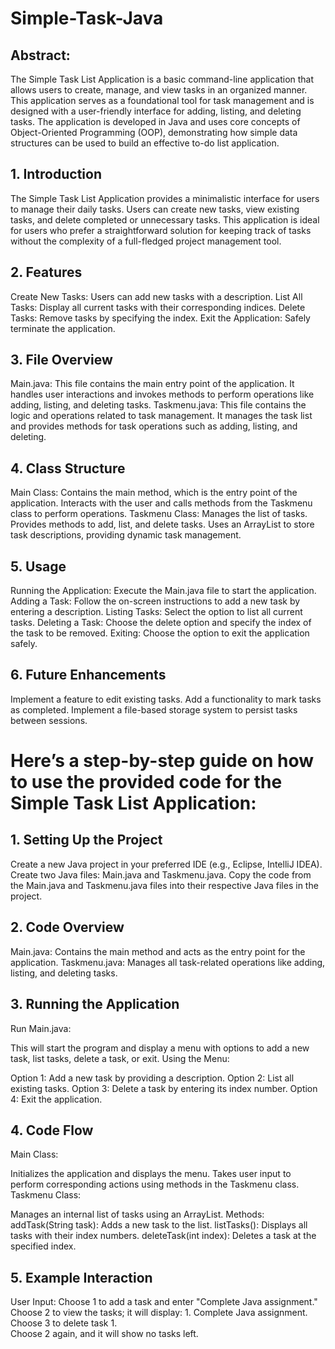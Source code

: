 # Simple-Task-Java
## Abstract:
The Simple Task List Application is a basic command-line application that allows users to create, manage, and view tasks in an organized manner. This application serves as a foundational tool for task management and is designed with a user-friendly interface for adding, listing, and deleting tasks. The application is developed in Java and uses core concepts of Object-Oriented Programming (OOP), demonstrating how simple data structures can be used to build an effective to-do list application.

## 1. Introduction
The Simple Task List Application provides a minimalistic interface for users to manage their daily tasks. Users can create new tasks, view existing tasks, and delete completed or unnecessary tasks. This application is ideal for users who prefer a straightforward solution for keeping track of tasks without the complexity of a full-fledged project management tool.

## 2. Features
Create New Tasks: Users can add new tasks with a description.
List All Tasks: Display all current tasks with their corresponding indices.
Delete Tasks: Remove tasks by specifying the index.
Exit the Application: Safely terminate the application.
## 3. File Overview
Main.java: This file contains the main entry point of the application. It handles user interactions and invokes methods to perform operations like adding, listing, and deleting tasks.
Taskmenu.java: This file contains the logic and operations related to task management. It manages the task list and provides methods for task operations such as adding, listing, and deleting.
## 4. Class Structure
Main Class:
Contains the main method, which is the entry point of the application.
Interacts with the user and calls methods from the Taskmenu class to perform operations.
Taskmenu Class:
Manages the list of tasks.
Provides methods to add, list, and delete tasks.
Uses an ArrayList to store task descriptions, providing dynamic task management.
## 5. Usage
Running the Application: Execute the Main.java file to start the application.
Adding a Task: Follow the on-screen instructions to add a new task by entering a description.
Listing Tasks: Select the option to list all current tasks.
Deleting a Task: Choose the delete option and specify the index of the task to be removed.
Exiting: Choose the option to exit the application safely.
## 6. Future Enhancements
Implement a feature to edit existing tasks.
Add a functionality to mark tasks as completed.
Implement a file-based storage system to persist tasks between sessions.

# Here’s a step-by-step guide on how to use the provided code for the Simple Task List Application:

## 1. Setting Up the Project
Create a new Java project in your preferred IDE (e.g., Eclipse, IntelliJ IDEA).
Create two Java files: Main.java and Taskmenu.java.
Copy the code from the Main.java and Taskmenu.java files into their respective Java files in the project.
## 2. Code Overview
Main.java: Contains the main method and acts as the entry point for the application.
Taskmenu.java: Manages all task-related operations like adding, listing, and deleting tasks.
## 3. Running the Application
Run Main.java:

This will start the program and display a menu with options to add a new task, list tasks, delete a task, or exit.
Using the Menu:

Option 1: Add a new task by providing a description.
Option 2: List all existing tasks.
Option 3: Delete a task by entering its index number.
Option 4: Exit the application.
## 4. Code Flow
Main Class:

Initializes the application and displays the menu.
Takes user input to perform corresponding actions using methods in the Taskmenu class.
Taskmenu Class:

Manages an internal list of tasks using an ArrayList.
Methods:
addTask(String task): Adds a new task to the list.
listTasks(): Displays all tasks with their index numbers.
deleteTask(int index): Deletes a task at the specified index.
## 5. Example Interaction
User Input:
Choose 1 to add a task and enter "Complete Java assignment." <br>
Choose 2 to view the tasks; it will display: 1. Complete Java assignment. <br>
Choose 3 to delete task 1. <br>
Choose 2 again, and it will show no tasks left.
